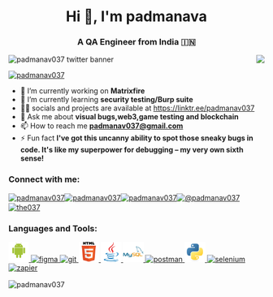 <h1 align="center">Hi 👋, I'm padmanava</h1>

<h3 align="center">A QA Engineer from India 🇮🇳</h3>

<img align="right" src="https://github.com/Padmanav037/padmanav037/assets/96132689/82a4df49-5dd7-429c-ac72-fe3979811025" >
<p align="left"> <img src="https://komarev.com/ghpvc/?username=padmanav037&label=Profile%20views&color=0e75b6&style=flat" alt="padmanav037 twitter banner" /> </p>

<p align="left"> <a href="https://twitter.com/padmanav037" target="blank"><img src="https://img.shields.io/twitter/follow/padmanav037?logo=twitter&style=for-the-badge" alt="padmanav037" /></a> </p>

- 🔭 I’m currently working on **Matrixfire**
- 🌱 I’m currently learning **security testing/Burp suite**
- 👨‍💻 socials and projects are available at https://linktr.ee/padmanav037
- 💬 Ask me about **visual bugs,web3,game testing and blockchain**
- 📫 How to reach me **padmanav037@gmail.com**
- ⚡ Fun fact **I've got this uncanny ability to spot those sneaky bugs in code. It's like my superpower for debugging – my very own sixth sense!**

<h3 align="left">Connect with me:</h3>

<p align="left">

<a href="https://twitter.com/padmanav037" target="_blank"><img align="center" src="https://raw.githubusercontent.com/rahuldkjain/github-profile-readme-generator/master/src/images/icons/Social/twitter.svg" alt="padmanav037" height="30" width="40" /></a><a href="https://linkedin.com/in/padmanav037" target="_blank"><img align="center" src="https://raw.githubusercontent.com/rahuldkjain/github-profile-readme-generator/master/src/images/icons/Social/linked-in-alt.svg" alt="padmanav037" height="30" width="40" /></a><a href="https://instagram.com/padmanav037" target="_blank"><img align="center" src="https://raw.githubusercontent.com/rahuldkjain/github-profile-readme-generator/master/src/images/icons/Social/instagram.svg" alt="padmanav037" height="30" width="40" /></a><a href="https://medium.com/@padmanav037" target="_blank"><img align="center" src="https://raw.githubusercontent.com/rahuldkjain/github-profile-readme-generator/master/src/images/icons/Social/medium.svg" alt="@padmanav037" height="30" width="40" /></a><a href="https://www.youtube.com/c/padmanav037" target="_blank"><img align="center" src="https://raw.githubusercontent.com/rahuldkjain/github-profile-readme-generator/master/src/images/icons/Social/youtube.svg" alt="the037" height="30" width="40" /></a>

</p>

<h3 align="left">Languages and Tools:</h3>

<p align="left"> <a href="https://developer.android.com" target="_blank" rel="noreferrer"> <img src="https://raw.githubusercontent.com/devicons/devicon/master/icons/android/android-original-wordmark.svg" alt="android" width="40" height="40"/> </a> <a href="https://www.figma.com/" target="_blank" rel="noreferrer"> <img src="https://www.vectorlogo.zone/logos/figma/figma-icon.svg" alt="figma" width="40" height="40"/> </a> <a href="https://git-scm.com/" target="_blank" rel="noreferrer"> <img src="https://www.vectorlogo.zone/logos/git-scm/git-scm-icon.svg" alt="git" width="40" height="40"/> </a> <a href="https://www.w3.org/html/" target="_blank" rel="noreferrer"> <img src="https://raw.githubusercontent.com/devicons/devicon/master/icons/html5/html5-original-wordmark.svg" alt="html5" width="40" height="40"/> </a> <a href="https://www.java.com" target="_blank" rel="noreferrer"> <img src="https://raw.githubusercontent.com/devicons/devicon/master/icons/java/java-original.svg" alt="java" width="40" height="40"/> </a> <a href="https://www.mysql.com/" target="_blank" rel="noreferrer"> <img src="https://raw.githubusercontent.com/devicons/devicon/master/icons/mysql/mysql-original-wordmark.svg" alt="mysql" width="40" height="40"/> </a> <a href="https://postman.com" target="_blank" rel="noreferrer"> <img src="https://www.vectorlogo.zone/logos/getpostman/getpostman-icon.svg" alt="postman" width="40" height="40"/> </a> <a href="https://www.python.org" target="_blank" rel="noreferrer"> <img src="https://raw.githubusercontent.com/devicons/devicon/master/icons/python/python-original.svg" alt="python" width="40" height="40"/> </a> <a href="https://www.selenium.dev" target="_blank" rel="noreferrer"> <img src="https://raw.githubusercontent.com/detain/svg-logos/780f25886640cef088af994181646db2f6b1a3f8/svg/selenium-logo.svg" alt="selenium" width="40" height="40"/> </a> <a href="https://zapier.com" target="_blank" rel="noreferrer"> <img src="https://www.vectorlogo.zone/logos/zapier/zapier-icon.svg" alt="zapier" width="40" height="40"/> </a> </p>

<p><img align="center" src="https://github-readme-stats.vercel.app/api/top-langs?username=padmanav037&show_icons=true&locale=en&layout=compact" alt="padmanav037" /></p>
